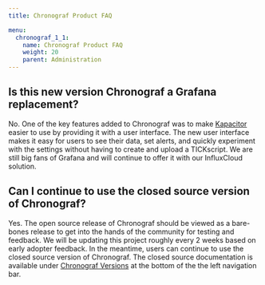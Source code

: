 ```yaml
---
title: Chronograf Product FAQ

menu:
  chronograf_1_1:
    name: Chronograf Product FAQ
    weight: 20
    parent: Administration
---
```


## Is this new version Chronograf a Grafana replacement?
No. One of the key features added to Chronograf was to make [Kapacitor](https://docs.influxdata.com/kapacitor/latest/) easier to use by providing it with a user interface. The new user interface makes it easy for users to see their data, set alerts, and quickly experiment with the settings without having to create and upload a TICKscript. We are still big fans of Grafana and will continue to offer it with our InfluxCloud solution. 

## Can I continue to use the closed source version of Chronograf?
Yes. The open source release of Chronograf should be viewed as a bare-bones release to get into the hands of the community for testing and feedback. We will be updating this project roughly every 2 weeks based on early adopter feedback. In the meantime, users can continue to use the closed source version of Chronograf. The closed source documentation is available under [Chronograf Versions](https://docs.influxdata.com/chronograf/latest/) at the bottom of the the left navigation bar.



